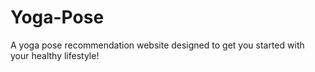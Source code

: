 # Yoga-Pose
A yoga pose recommendation website designed to get you started with your healthy lifestyle!
